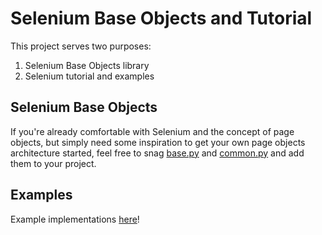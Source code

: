 # Selenium Base Objects and Tutorial
This project serves two purposes:
1. Selenium Base Objects library
2. Selenium tutorial and examples
## Selenium Base Objects
If you're already comfortable with Selenium and the concept of page objects, but simply need some inspiration to get your own page objects architecture started, feel free to snag [base.py](page_objects/base.py) and [common.py](page_objects/common.py) and add them to your project.
## Examples
Example implementations [here](examples)!
